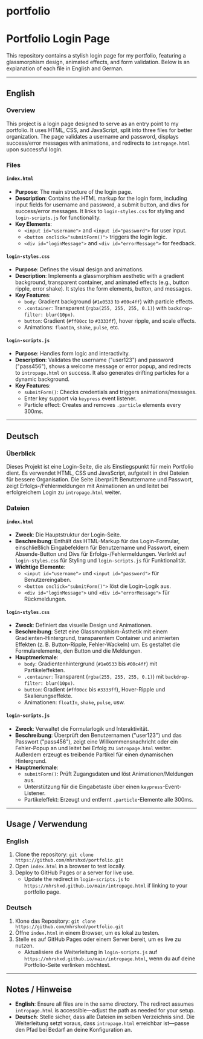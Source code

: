 # portfolio
# Portfolio Login Page

This repository contains a stylish login page for my portfolio, featuring a glassmorphism design, animated effects, and form validation. Below is an explanation of each file in English and German.

---

## English

### Overview
This project is a login page designed to serve as an entry point to my portfolio. It uses HTML, CSS, and JavaScript, split into three files for better organization. The page validates a username and password, displays success/error messages with animations, and redirects to `intropage.html` upon successful login.

### Files

#### `index.html`
- **Purpose**: The main structure of the login page.
- **Description**: Contains the HTML markup for the login form, including input fields for username and password, a submit button, and divs for success/error messages. It links to `login-styles.css` for styling and `login-scripts.js` for functionality.
- **Key Elements**:
  - `<input id="username">` and `<input id="password">` for user input.
  - `<button onclick="submitForm()">` triggers the login logic.
  - `<div id="loginMessage">` and `<div id="errorMessage">` for feedback.

#### `login-styles.css`
- **Purpose**: Defines the visual design and animations.
- **Description**: Implements a glassmorphism aesthetic with a gradient background, transparent container, and animated effects (e.g., button ripple, error shake). It styles the form elements, button, and messages.
- **Key Features**:
  - `body`: Gradient background (`#1e0533` to `#00c4ff`) with particle effects.
  - `.container`: Transparent (`rgba(255, 255, 255, 0.1)`) with `backdrop-filter: blur(10px)`.
  - `button`: Gradient (`#ff00cc` to `#3333ff`), hover ripple, and scale effects.
  - Animations: `floatIn`, `shake`, `pulse`, etc.

#### `login-scripts.js`
- **Purpose**: Handles form logic and interactivity.
- **Description**: Validates the username ("user123") and password ("pass456"), shows a welcome message or error popup, and redirects to `intropage.html` on success. It also generates drifting particles for a dynamic background.
- **Key Features**:
  - `submitForm()`: Checks credentials and triggers animations/messages.
  - Enter key support via `keypress` event listener.
  - Particle effect: Creates and removes `.particle` elements every 300ms.

---

## Deutsch

### Überblick
Dieses Projekt ist eine Login-Seite, die als Einstiegspunkt für mein Portfolio dient. Es verwendet HTML, CSS und JavaScript, aufgeteilt in drei Dateien für bessere Organisation. Die Seite überprüft Benutzername und Passwort, zeigt Erfolgs-/Fehlermeldungen mit Animationen an und leitet bei erfolgreichem Login zu `intropage.html` weiter.

### Dateien

#### `index.html`
- **Zweck**: Die Hauptstruktur der Login-Seite.
- **Beschreibung**: Enthält das HTML-Markup für das Login-Formular, einschließlich Eingabefeldern für Benutzername und Passwort, einem Absende-Button und Divs für Erfolgs-/Fehlermeldungen. Verlinkt auf `login-styles.css` für Styling und `login-scripts.js` für Funktionalität.
- **Wichtige Elemente**:
  - `<input id="username">` und `<input id="password">` für Benutzereingaben.
  - `<button onclick="submitForm()">` löst die Login-Logik aus.
  - `<div id="loginMessage">` und `<div id="errorMessage">` für Rückmeldungen.

#### `login-styles.css`
- **Zweck**: Definiert das visuelle Design und Animationen.
- **Beschreibung**: Setzt eine Glassmorphism-Ästhetik mit einem Gradienten-Hintergrund, transparentem Container und animierten Effekten (z. B. Button-Ripple, Fehler-Wackeln) um. Es gestaltet die Formularelemente, den Button und die Meldungen.
- **Hauptmerkmale**:
  - `body`: Gradientenhintergrund (`#1e0533` bis `#00c4ff`) mit Partikeleffekten.
  - `.container`: Transparent (`rgba(255, 255, 255, 0.1)`) mit `backdrop-filter: blur(10px)`.
  - `button`: Gradient (`#ff00cc` bis `#3333ff`), Hover-Ripple und Skalierungseffekte.
  - Animationen: `floatIn`, `shake`, `pulse`, usw.

#### `login-scripts.js`
- **Zweck**: Verwaltet die Formularlogik und Interaktivität.
- **Beschreibung**: Überprüft den Benutzernamen ("user123") und das Passwort ("pass456"), zeigt eine Willkommensnachricht oder ein Fehler-Popup an und leitet bei Erfolg zu `intropage.html` weiter. Außerdem erzeugt es treibende Partikel für einen dynamischen Hintergrund.
- **Hauptmerkmale**:
  - `submitForm()`: Prüft Zugangsdaten und löst Animationen/Meldungen aus.
  - Unterstützung für die Eingabetaste über einen `keypress`-Event-Listener.
  - Partikeleffekt: Erzeugt und entfernt `.particle`-Elemente alle 300ms.

---

## Usage / Verwendung

### English
1. Clone the repository: `git clone https://github.com/mhrshxd/portfolio.git`
2. Open `index.html` in a browser to test locally.
3. Deploy to GitHub Pages or a server for live use.
   - Update the redirect in `login-scripts.js` to `https://mhrshxd.github.io/main/intropage.html` if linking to your portfolio page.

### Deutsch
1. Klone das Repository: `git clone https://github.com/mhrshxd/portfolio.git`
2. Öffne `index.html` in einem Browser, um es lokal zu testen.
3. Stelle es auf GitHub Pages oder einem Server bereit, um es live zu nutzen.
   - Aktualisiere die Weiterleitung in `login-scripts.js` auf `https://mhrshxd.github.io/main/intropage.html`, wenn du auf deine Portfolio-Seite verlinken möchtest.

---

## Notes / Hinweise

- **English**: Ensure all files are in the same directory. The redirect assumes `intropage.html` is accessible—adjust the path as needed for your setup.
- **Deutsch**: Stelle sicher, dass alle Dateien im selben Verzeichnis sind. Die Weiterleitung setzt voraus, dass `intropage.html` erreichbar ist—passe den Pfad bei Bedarf an deine Konfiguration an.
